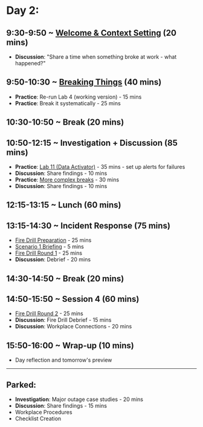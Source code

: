 # Day 2: 

## 9:30-9:50 ~ [Welcome & Context Setting](/day2/welcome-context) (20 mins)
* **Discussion**: "Share a time when something broke at work - what happened?" 

## 9:50-10:30 ~ [Breaking Things](/day2/breaking-things) (40 mins)
- **Practice**: Re-run Lab 4 (working version) - 15 mins
- **Practice**: Break it systematically - 25 mins

## 10:30-10:50 ~ Break (20 mins)

## 10:50-12:15 ~  Investigation + Discussion (85 mins)
- **Practice**: [Lab 11 (Data Activator)](/labs/11-data-activator) - 35 mins - set up alerts for failures
- **Discussion**: Share findings - 10 mins 
- **Practice**: [More complex breaks](day2/complex-breaking) - 30 mins 
- **Discussion**: Share findings - 10 mins 

## 12:15-13:15 ~ Lunch (60 mins)

## 13:15-14:30 ~ Incident Response (75 mins)
- [Fire Drill Preparation](/day2/fire-drill-prep) - 25 mins
- [Scenario 1 Briefing](/day2/fire-drill-briefing) - 5 mins
- [Fire Drill Round 1](https://ingwanelabs.github.io/status/tuesday-1340/) - 25 mins
- **Discussion**: Debrief - 20 mins

## 14:30-14:50 ~ Break (20 mins)

## 14:50-15:50 ~ Session 4 (60 mins)
- [Fire Drill Round 2](https://ingwanelabs.github.io/status/tuesday-1440/) - 25 mins
- **Discussion**: Fire Drill Debrief - 15 mins
- **Discussion**: Workplace Connections - 20 mins

## 15:50-16:00 ~ Wrap-up (10 mins)
- Day reflection and tomorrow's preview

---
## Parked:
- **Investigation**: Major outage case studies - 20 mins 
- **Discussion**: Share findings - 15 mins
- Workplace Procedures
- Checklist Creation
